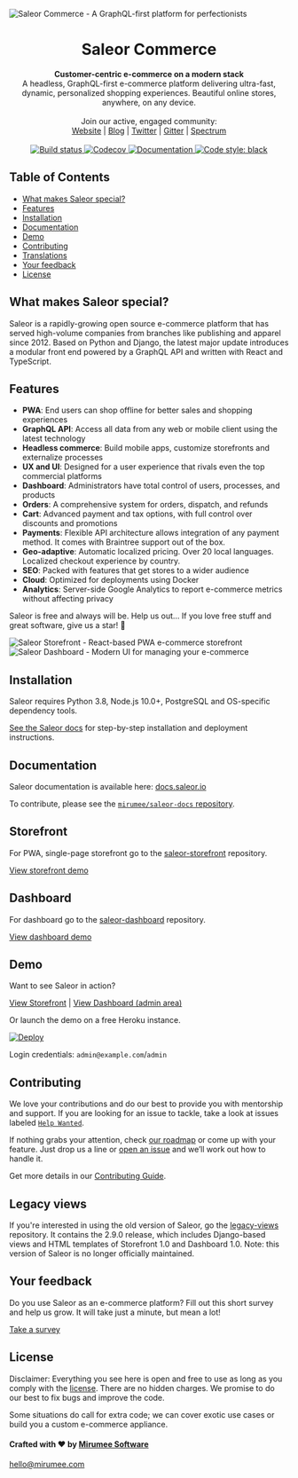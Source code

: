 ![Saleor Commerce - A GraphQL-first platform for perfectionists](https://user-images.githubusercontent.com/249912/71523206-4e45f800-28c8-11ea-84ba-345a9bfc998a.png)

<div align="center">
  <h1>Saleor Commerce</h1>
</div>

<div align="center">
  <strong>Customer-centric e-commerce on a modern stack</strong>
</div>

<div align="center">
  A headless, GraphQL-first e-commerce platform delivering ultra-fast, dynamic, personalized shopping experiences. Beautiful online stores, anywhere, on any device.
</div>

<br>

<div align="center">
  Join our active, engaged community: <br>
  <a href="https://saleor.io/">Website</a>
  <span> | </span>
  <a href="https://medium.com/saleor">Blog</a>
  <span> | </span>
  <a href="https://twitter.com/getsaleor">Twitter</a>
  <span> | </span>
  <a href="https://gitter.im/mirumee/saleor">Gitter</a>
  <span> | </span>
  <a href="https://spectrum.chat/saleor">Spectrum</a>
</div>

<br>

<div align="center">
  <a href="https://circleci.com/gh/mirumee/saleor">
    <img src="https://circleci.com/gh/mirumee/saleor.svg?style=svg" alt="Build status" />
  </a>
  <a href="http://codecov.io/github/mirumee/saleor?branch=master">
    <img src="http://codecov.io/github/mirumee/saleor/coverage.svg?branch=master" alt="Codecov" />
  </a>
  <a href="https://docs.saleor.io/">
    <img src="https://img.shields.io/badge/docs-docs.saleor.io-brightgreen.svg" alt="Documentation" />
  </a>
  <a href="https://github.com/python/black">
    <img src="https://img.shields.io/badge/code%20style-black-000000.svg" alt="Code style: black">
  </a>
</div>

## Table of Contents

- [What makes Saleor special?](#what-makes-saleor-special)
- [Features](#features)
- [Installation](#installation)
- [Documentation](#documentation)
- [Demo](#demo)
- [Contributing](#contributing)
- [Translations](#translations)
- [Your feedback](#your-feedback)
- [License](#license)

## What makes Saleor special?

Saleor is a rapidly-growing open source e-commerce platform that has served high-volume companies from branches like publishing and apparel since 2012. Based on Python and Django, the latest major update introduces a modular front end powered by a GraphQL API and written with React and TypeScript.

## Features

- **PWA**: End users can shop offline for better sales and shopping experiences
- **GraphQL API**: Access all data from any web or mobile client using the latest technology
- **Headless commerce**: Build mobile apps, customize storefronts and externalize processes
- **UX and UI**: Designed for a user experience that rivals even the top commercial platforms
- **Dashboard**: Administrators have total control of users, processes, and products
- **Orders**: A comprehensive system for orders, dispatch, and refunds
- **Cart**: Advanced payment and tax options, with full control over discounts and promotions
- **Payments**: Flexible API architecture allows integration of any payment method. It comes with Braintree support out of the box.
- **Geo-adaptive**: Automatic localized pricing. Over 20 local languages. Localized checkout experience by country.
- **SEO**: Packed with features that get stores to a wider audience
- **Cloud**: Optimized for deployments using Docker
- **Analytics**: Server-side Google Analytics to report e-commerce metrics without affecting privacy

Saleor is free and always will be.
Help us out… If you love free stuff and great software, give us a star! 🌟

![Saleor Storefront - React-based PWA e-commerce storefront](https://user-images.githubusercontent.com/249912/71527146-5b6be280-28da-11ea-901d-eb76161a6bfb.png)
![Saleor Dashboard - Modern UI for managing your e-commerce](https://user-images.githubusercontent.com/249912/71523261-8a795880-28c8-11ea-98c0-6281ea37f412.png)

## Installation

Saleor requires Python 3.8, Node.js 10.0+, PostgreSQL and OS-specific dependency tools.

[See the Saleor docs](https://docs.saleor.io/docs/getting-started/intro/) for step-by-step installation and deployment instructions.

## Documentation

Saleor documentation is available here: [docs.saleor.io](https://docs.saleor.io)

To contribute, please see the [`mirumee/saleor-docs` repository](https://github.com/mirumee/saleor-docs/).

## Storefront

For PWA, single-page storefront go to the [saleor-storefront](https://github.com/mirumee/saleor-storefront) repository.

[View storefront demo](https://pwa.saleor.io/)

## Dashboard

For dashboard go to the [saleor-dashboard](https://github.com/mirumee/saleor-dashboard) repository.

[View dashboard demo](https://pwa.saleor.io/dashboard/)

## Demo

Want to see Saleor in action?

[View Storefront](https://pwa.saleor.io/) | [View Dashboard (admin area)](https://pwa.saleor.io/dashboard/)

Or launch the demo on a free Heroku instance.

[![Deploy](https://www.herokucdn.com/deploy/button.svg)](https://heroku.com/deploy)

Login credentials: `admin@example.com`/`admin`

## Contributing

We love your contributions and do our best to provide you with mentorship and support. If you are looking for an issue to tackle, take a look at issues labeled [`Help Wanted`](https://github.com/mirumee/saleor/issues?q=is%3Aopen+is%3Aissue+label%3A%22help+wanted%22).

If nothing grabs your attention, check [our roadmap](https://github.com/mirumee/saleor/projects/6) or come up with your feature. Just drop us a line or [open an issue](https://github.com/mirumee/saleor/issues/new) and we’ll work out how to handle it.

Get more details in our [Contributing Guide](https://docs.getsaleor.com/docs/contributing/intro/).

## Legacy views

If you're interested in using the old version of Saleor, go the [legacy-views](https://github.com/mirumee/legacy-views) repository. It contains the 2.9.0 release, which includes Django-based views and HTML templates of Storefront 1.0 and Dashboard 1.0. Note: this version of Saleor is no longer officially maintained.


## Your feedback

Do you use Saleor as an e-commerce platform?
Fill out this short survey and help us grow. It will take just a minute, but mean a lot!

[Take a survey](https://mirumee.typeform.com/to/sOIJbJ)

## License

Disclaimer: Everything you see here is open and free to use as long as you comply with the [license](https://github.com/mirumee/saleor/blob/master/LICENSE). There are no hidden charges. We promise to do our best to fix bugs and improve the code.

Some situations do call for extra code; we can cover exotic use cases or build you a custom e-commerce appliance.

#### Crafted with ❤️ by [Mirumee Software](http://mirumee.com)

hello@mirumee.com
